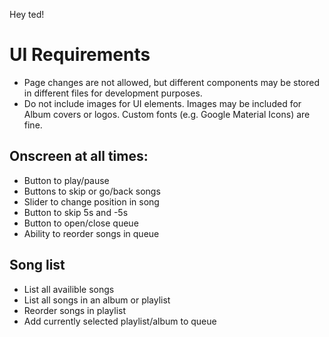 Hey ted!
# UI Requirements
- Page changes are not allowed, but different components may be stored in different files for development purposes.
- Do not include images for UI elements. Images may be included for Album covers or logos. Custom fonts (e.g. Google Material Icons) are fine.
## Onscreen at all times:
- Button to play/pause
- Buttons to skip or go/back songs
- Slider to change position in song
- Button to skip 5s and -5s
- Button to open/close queue
- Ability to reorder songs in queue 
## Song list
- List all availible songs
- List all songs in an album or playlist
- Reorder songs in playlist
- Add currently selected playlist/album to queue 
